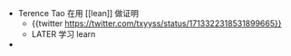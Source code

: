 - Terence Tao 在用 [[lean]] 做证明
	- {{twitter https://twitter.com/txyyss/status/1713322318531899665}}
	- LATER 学习 learn
-